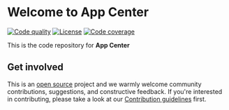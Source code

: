 # Welcome to App Center

[actions-image]: https://github.com/ubuntu/app-center/actions/workflows/ci.yaml/badge.svg
[actions-url]: https://github.com/ubuntu/app-center/actions/workflows/ci.yaml

[license-image]: https://img.shields.io/badge/License-GPL3.0-blue.svg

[codecov-image]: https://codecov.io/gh/ubuntu/app-center/graph/badge.svg?token=E7rXg31KRk
[codecov-url]: https://codecov.io/gh/ubuntu/app-center


[![Code quality][actions-image]][actions-url]
[![License][license-image]](LICENSE)
[![Code coverage][codecov-image]][codecov-url]

This is the code repository for **App Center**

## Get involved

This is an [open source](LICENSE) project and we warmly welcome community contributions, suggestions, and constructive feedback. If you're interested in contributing, please take a look at our [Contribution guidelines](CONTRIBUTING.md) first.